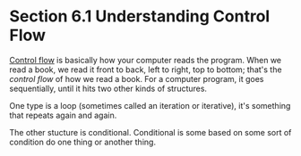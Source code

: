 # Section 6.1 Understanding Control Flow

[Control flow](https://en.wikipedia.org/wiki/Control_flow) is basically how your computer reads the program. When we read a book, we read it front to back, left to right, top to bottom; that's the _control flow_ of how we read a book. For a computer program, it goes sequentially, until it hits two other kinds of structures.  
  
One type is a loop (sometimes called an iteration or iterative), it's something that repeats again and again.   
  
The other stucture is conditional. Conditional is some based on some sort of condition do one thing or another thing.
